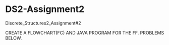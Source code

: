 # DS2-Assignment2
Discrete_Structures2_Assignment#2

CREATE A FLOWCHART(FC) AND JAVA PROGRAM FOR THE FF. PROBLEMS BELOW.
